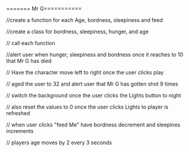 ======= Mr G===========

//create a function for each Age, bordness, sleepiness and feed

//create a class for bordness, sleepiness, hunger, and age

// call each function

//alert user when hunger, sleepiness and bordness once it reaches to 10 that Mr G has died

// Have the character move left to right once the user clicks play

// aged the user to 32 and alert user that Mr G has gotten shot 9 times

// switch the background once the user clicks the Lights button to night

// also reset the values to 0 once the user clicks Lights to player is refreshed

// when user clicks "feed Me" have bordness decrement and sleepines increments

// players age moves by 2 every 3 seconds
